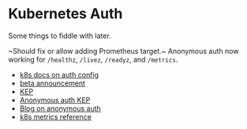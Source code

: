 # Kubernetes Auth

Some things to fiddle with later.

~Should fix or allow adding Prometheus target.~
Anonymous auth now working for `/healthz`, `/livez`, `/readyz`, and `/metrics`.

- [k8s docs on auth config](https://kubernetes.io/docs/reference/access-authn-authz/authentication/#using-authentication-configuration)
- [beta announcement](https://kubernetes.io/blog/2024/04/25/structured-authentication-moves-to-beta/)
- [KEP](https://github.com/kubernetes/enhancements/issues/3331)
- [Anonymous auth KEP](https://github.com/kubernetes/enhancements/blob/master/keps/sig-auth/4633-anonymous-auth-configurable-endpoints/README.md)
- [Blog on anonymous auth](https://medium.com/@azalio_16174/securing-kubernetes-api-server-health-checks-without-anonymous-access-0be907fbf5e8)
- [k8s metrics reference](https://kubernetes.io/docs/reference/instrumentation/metrics/)
